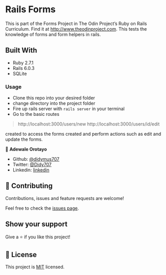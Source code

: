 # Rails Forms

This is part of the Forms Project in The Odin Project’s Ruby on Rails Curriculum. Find it at http://www.theodinproject.com. This tests the knowledge of forms and form helpers in rails.

## Built With

- Ruby 2.7.1
- Rails 6.0.3
- SQLite

### Usage
- Clone this repo into your desired folder
- change directory into the project folder
- Fire up rails server with `rails server` in your terminal
- Go to the basic routes 
> http://localhost:3000/users/new
> http://localhost:3000/users/id/edit

created to access the forms created and perform actions such as edit and update the forms. 

👤 **Adewale Orotayo**

- Github: [@didymus707](https://github.com/didymus707)
- Twitter: [@Didy707](https://twitter.com/didy707)
- Linkedin: [linkedin](https://linkedin.com/adewale-thomas-orotayo)

## 🤝 Contributing

Contributions, issues and feature requests are welcome!

Feel free to check the [issues page](https://github.com/https://github.com/didymus707/re-former/issues).

## Show your support

Give a ⭐️ if you like this project!

## 📝 License

This project is [MIT](LICENSE.txt) licensed.
